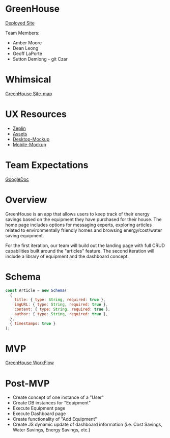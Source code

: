# GreenHouse

[Deployed Site](https://green-house-adirondack-phoenix.netlify.app/)

Team Members:

- Amber Moore
- Dean Leong
- Geoff LaPorte
- Sutton Demlong - git Czar

# Whimsical

[GreenHouse Site-map](https://whimsical.com/DAFyM5GeQsxhFRbMy1o3vc)

# UX Resources

- [Zeplin](https://scene.zeplin.io/project/5f833bd744cc2c76806cf9d5)
- [Assets](https://drive.google.com/drive/folders/1oh87-jQwjmIavc8ufYE9hCJsMJByLfWa)
- [Desktop-Mockup](https://www.figma.com/proto/3naVRlnr4qOC9iqisHTDZV/p3b-Mid-Fidelity?node-id=475%3A2&viewport=292%2C1155%2C0.08796175569295883&scaling=min-zoom)
- [Mobile-Mockup](https://www.figma.com/proto/3naVRlnr4qOC9iqisHTDZV/p3b-Mid-Fidelity?node-id=551%3A9927&viewport=611%2C1489%2C0.13151338696479797&scaling=scale-down)

# Team Expectations

[GoogleDoc](https://docs.google.com/document/d/1qyXwMCpHjvtyT953FGs_HHTLHkv3G3pF0_bKpM_sebc/edit?usp=sharing)

# Overview

GreenHouse is an app that allows users to keep track of their energy savings based on the equipment they have purchased for their house. The home page includes options for messaging experts, exploring articles related to environmentally friendly homes and browsing energy/cost/water saving equipment.

For the first iteration, our team will build out the landing page with full CRUD capabilities built around the "articles" feature. The second iteration will include a library of equipment and the dashboard concept.

# Schema

```javascript
const Article = new Schema(
  {
    title: { type: String, required: true },
    imgURL: { type: String, required: true },
    content: { type: String, required: true },
    author: { type: String, required: true },
  },
  { timestamps: true }
);
```

# MVP

[GreenHouse WorkFlow](https://github.com/suttondemlong/green-house/projects/1)

# Post-MVP

- Create concept of one instance of a "User"
- Create DB instances for "Equipment"
- Execute Equipment page
- Execute Dashboard page
- Create functionality of "Add Equipment"
- Create JS dynamic update of dashboard information (i.e. Cost Savings, Water Savings, Energy Savings, etc.)
